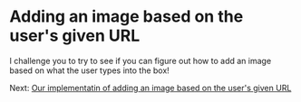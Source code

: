 # Adding an image based on the user's given URL

I challenge you to try to see if you can figure out how to add an image based on what the user types into the box!

Next: [Our implementatin of adding an image based on the user's given URL](adding_image_implementation.md)